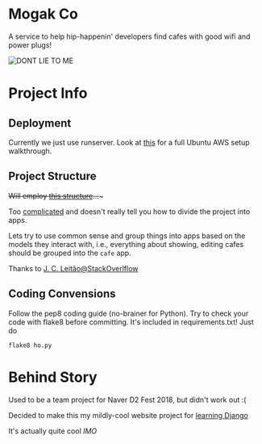 # Mogak Co
A service to help hip-happenin' developers find cafes with good wifi and power plugs!

![DONT LIE TO ME](https://media1.tenor.com/images/98753515461c9cec721477bca6e7131d/tenor.gif?itemid=7875134)

# Project Info

## Deployment

Currently we just use runserver. Look at [this](https://github.com/itsnamgyu/django-two) for a full Ubuntu AWS setup walkthrough.

## Project Structure

~~Will employ [this structure](https://www.revsys.com/blog/2014/nov/21/recommended-django-project-layout/)...~~~

Too [complicated](https://www.youtube.com/watch?v=5NPBIwQyPWE) and doesn't really tell you how to divide the project into apps.

Lets try to use common sense and group things into apps based on the models they interact with, i.e., everything about showing, editing cafes should be grouped into the `cafe` app.

Thanks to [J. C. Leitão@StackOverlflow](https://stackoverflow.com/questions/18270898/django-best-practice-for-splitting-up-project-into-apps)

## Coding Convensions

Follow the pep8 coding guide (no-brainer for Python). Try to check your code with flake8 before committing. It's included in requirements.txt! Just do

```
flake8 ho.py
```

# Behind Story

Used to be a team project for Naver D2 Fest 2018, but didn't work out :(

Decided to make this my mildly-cool website project for [learning Django](https://github.com/itsnamgyu/django-two/projects/1?)

It's actually quite cool _IMO_
